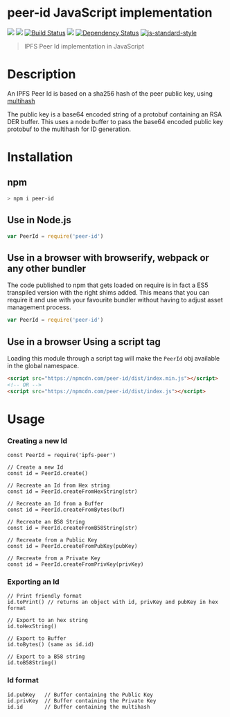 peer-id JavaScript implementation
=================================

[![](https://img.shields.io/badge/made%20by-Protocol%20Labs-blue.svg?style=flat-square)](http://ipn.io)
[![](https://img.shields.io/badge/freenode-%23ipfs-blue.svg?style=flat-square)](http://webchat.freenode.net/?channels=%23ipfs)
[![Build Status](https://travis-ci.org/diasdavid/js-peer-id.svg?style=flat-square)](https://travis-ci.org/diasdavid/js-peer-id)
![](https://img.shields.io/badge/coverage-100%25-brightgreen.svg?style=flat-square)
[![Dependency Status](https://david-dm.org/diasdavid/js-peer-id.svg?style=flat-square)](https://david-dm.org/diasdavid/js-peer-id)
[![js-standard-style](https://img.shields.io/badge/code%20style-standard-brightgreen.svg?style=flat-square)](https://github.com/feross/standard)
> IPFS Peer Id implementation in JavaScript

# Description

An IPFS Peer Id is based on a sha256 hash of the peer public key, using [multihash](https://github.com/jbenet/multihash)

The public key is a base64 encoded string of a protobuf containing an RSA DER buffer. This uses a node buffer to pass the base64 encoded public key protobuf to the multihash for ID generation.

# Installation

## npm

```sh
> npm i peer-id
```

## Use in Node.js

```JavaScript
var PeerId = require('peer-id')
```

## Use in a browser with browserify, webpack or any other bundler

The code published to npm that gets loaded on require is in fact a ES5 transpiled version with the right shims added. This means that you can require it and use with your favourite bundler without having to adjust asset management process.

```JavaScript
var PeerId = require('peer-id')
```

## Use in a browser Using a script tag

Loading this module through a script tag will make the `PeerId` obj available in the global namespace.

```html
<script src="https://npmcdn.com/peer-id/dist/index.min.js"></script>
<!-- OR -->
<script src="https://npmcdn.com/peer-id/dist/index.js"></script>
```

# Usage

### Creating a new Id

```
const PeerId = require('ipfs-peer')

// Create a new Id
const id = PeerId.create()

// Recreate an Id from Hex string
const id = PeerId.createFromHexString(str)

// Recreate an Id from a Buffer
const id = PeerId.createFromBytes(buf)

// Recreate an B58 String
const id = PeerId.createFromB58String(str)

// Recreate from a Public Key
const id = PeerId.createFromPubKey(pubKey)

// Recreate from a Private Key
const id = PeerId.createFromPrivKey(privKey)
```

### Exporting an Id

```
// Print friendly format
id.toPrint() // returns an object with id, privKey and pubKey in hex format

// Export to an hex string
id.toHexString()

// Export to Buffer
id.toBytes() (same as id.id)

// Export to a B58 string
id.toB58String()
```

### Id format

```
id.pubKey   // Buffer containing the Public Key
id.privKey  // Buffer containing the Private Key
id.id       // Buffer containing the multihash
```
